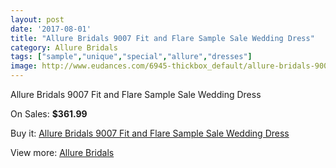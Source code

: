```yaml
---
layout: post
date: '2017-08-01'
title: "Allure Bridals 9007 Fit and Flare Sample Sale Wedding Dress"
category: Allure Bridals
tags: ["sample","unique","special","allure","dresses"]
image: http://www.eudances.com/6945-thickbox_default/allure-bridals-9007-fit-and-flare-sample-sale-wedding-dress.jpg
---
```

Allure Bridals 9007 Fit and Flare Sample Sale Wedding Dress

On Sales: **$361.99**
<a href="https://www.eudances.com/en/allure-bridals/2542-allure-bridals-9007-fit-and-flare-sample-sale-wedding-dress.html"><amp-img layout="responsive" width="600" height="600" src="//www.eudances.com/6945-thickbox_default/allure-bridals-9007-fit-and-flare-sample-sale-wedding-dress.jpg" alt="Allure Bridals 9007 Fit and Flare Sample Sale Wedding Dress 0" /></a>
<a href="https://www.eudances.com/en/allure-bridals/2542-allure-bridals-9007-fit-and-flare-sample-sale-wedding-dress.html"><amp-img layout="responsive" width="600" height="600" src="//www.eudances.com/6948-thickbox_default/allure-bridals-9007-fit-and-flare-sample-sale-wedding-dress.jpg" alt="Allure Bridals 9007 Fit and Flare Sample Sale Wedding Dress 1" /></a>
<a href="https://www.eudances.com/en/allure-bridals/2542-allure-bridals-9007-fit-and-flare-sample-sale-wedding-dress.html"><amp-img layout="responsive" width="600" height="600" src="//www.eudances.com/6947-thickbox_default/allure-bridals-9007-fit-and-flare-sample-sale-wedding-dress.jpg" alt="Allure Bridals 9007 Fit and Flare Sample Sale Wedding Dress 2" /></a>
<a href="https://www.eudances.com/en/allure-bridals/2542-allure-bridals-9007-fit-and-flare-sample-sale-wedding-dress.html"><amp-img layout="responsive" width="600" height="600" src="//www.eudances.com/6946-thickbox_default/allure-bridals-9007-fit-and-flare-sample-sale-wedding-dress.jpg" alt="Allure Bridals 9007 Fit and Flare Sample Sale Wedding Dress 3" /></a>

Buy it: [Allure Bridals 9007 Fit and Flare Sample Sale Wedding Dress](https://www.eudances.com/en/allure-bridals/2542-allure-bridals-9007-fit-and-flare-sample-sale-wedding-dress.html "Allure Bridals 9007 Fit and Flare Sample Sale Wedding Dress")

View more: [Allure Bridals](https://www.eudances.com/en/2-allure-bridals "Allure Bridals")